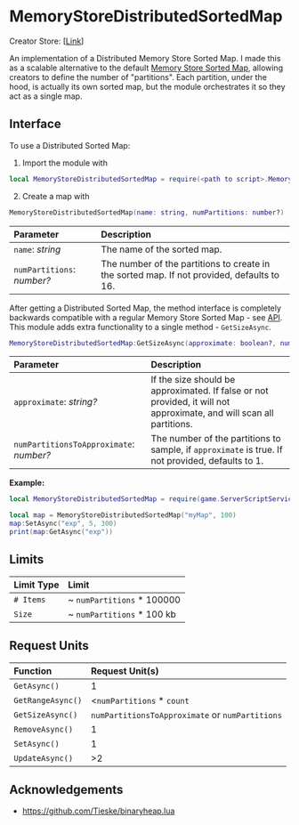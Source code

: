 # MemoryStoreDistributedSortedMap

Creator Store: [[Link](https://create.roblox.com/store/asset/105007100072970/MemoryStoreDistributedSortedMap)]

An implementation of a Distributed Memory Store Sorted Map. I made this as a
scalable alternative to the default [Memory Store Sorted Map](https://create.roblox.com/docs/cloud-services/memory-stores/sorted-map), allowing creators
to define the number of "partitions". Each partition, under the hood, is
actually its own sorted map, but the module orchestrates it so they
act as a single map.

## Interface

To use a Distributed Sorted Map:
1. Import the module with 
```lua
local MemoryStoreDistributedSortedMap = require(<path to script>.MemoryStoreDistributedSortedMap)
```
2. Create a map with 

```lua
MemoryStoreDistributedSortedMap(name: string, numPartitions: number?)
```

Parameter | Description
:--- | :---
`name`: _string_ | The name of the sorted map.
`numPartitions`: _number?_ | The number of the partitions to create in the sorted map. If not provided, defaults to 16.

After getting a Distributed Sorted Map, the method interface is completely backwards compatible with a
regular Memory Store Sorted Map - see
[API](https://create.roblox.com/docs/reference/engine/classes/MemoryStoreSortedMap#Summary). This module adds extra functionality to a single method - `GetSizeAsync`.

```lua
MemoryStoreDistributedSortedMap:GetSizeAsync(approximate: boolean?, numPartitionsToApproximate: number?)
```

Parameter | Description
:--- | :---
`approximate`: _string?_ | If the size should be approximated. If false or not provided, it will not approximate, and will scan all partitions.
`numPartitionsToApproximate`: _number?_ | The number of the partitions to sample, if `approximate` is true. If not provided, defaults to 1.

**Example:**
```lua
local MemoryStoreDistributedSortedMap = require(game.ServerScriptService.MemoryStoreDistributedSortedMap)

local map = MemoryStoreDistributedSortedMap("myMap", 100)
map:SetAsync("exp", 5, 300)
print(map:GetAsync("exp"))
```

## Limits
Limit Type | Limit
:--- | :---
`# Items` | ~ `numPartitions` * 100000
`Size` | ~ `numPartitions` * 100 kb

## Request Units
Function | Request Unit(s)
:--- | :---
`GetAsync()` | 1
`GetRangeAsync()` | <`numPartitions` * `count`
`GetSizeAsync()` | `numPartitionsToApproximate` or `numPartitions`
`RemoveAsync()` | 1
`SetAsync()` | 1
`UpdateAsync()` | >2 

## Acknowledgements
- https://github.com/Tieske/binaryheap.lua
